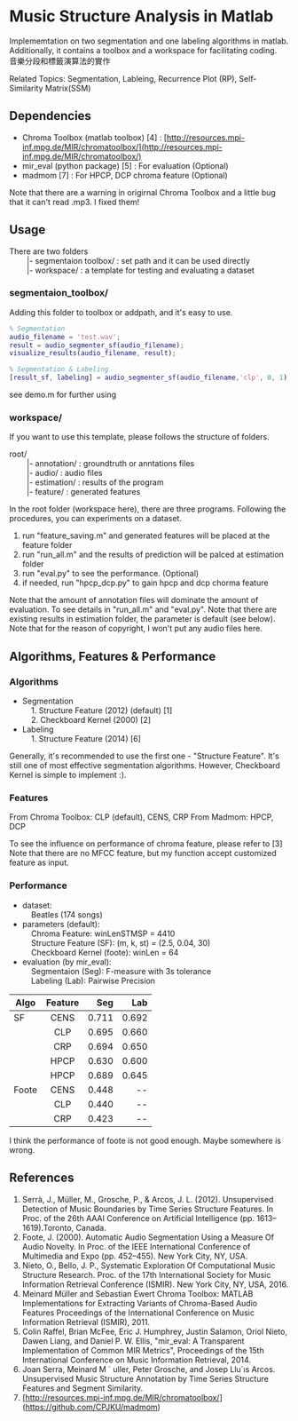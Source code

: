 # Music Structure Analysis in Matlab
Implememtation on two segmentation and one labeling algorithms in matlab. Additionally, it contains a toolbox and a workspace for facilitating coding.  
音樂分段和標籤演算法的實作

Related Topics: Segmentation, Lableing, Recurrence Plot (RP), Self-Similarity Matrix(SSM) 

  
## Dependencies
* Chroma Toolbox (matlab toolbox) [4] : [http://resources.mpi-inf.mpg.de/MIR/chromatoolbox/](http://resources.mpi-inf.mpg.de/MIR/chromatoolbox/)
* mir_eval (python package) [5] : For evaluation (Optional)
* madmom [7] : For HPCP, DCP chroma feature (Optional)

Note that there are a warning in origirnal Chroma Toolbox and a little bug that it can't read .mp3. I fixed them!
## Usage
There are two folders<br>
&nbsp;&nbsp;&nbsp;&nbsp;&nbsp;&nbsp;&nbsp;&nbsp;|- segmentaion toolbox/ : set path and it can be used directly   
&nbsp;&nbsp;&nbsp;&nbsp;&nbsp;&nbsp;&nbsp;&nbsp;|- workspace/ : a template for testing and evaluating a dataset

### segmentaion_toolbox/
Adding this folder to toolbox or addpath, and it's easy to use.
```matlab
% Segmentation
audio_filename = 'test.wav';
result = audio_segmenter_sf(audio_filename);
visualize_results(audio_filename, result);

% Segmentation & Labeling
[result_sf, labeling] = audio_segmenter_sf(audio_filename,'clp', 0, 1);
```

see demo.m for further using
  
### workspace/  
If you want to use this template, please follows the structure of folders.  
  
root/    
&nbsp;&nbsp;&nbsp;&nbsp;&nbsp;&nbsp;&nbsp;&nbsp;|- annotation/ : groundtruth or anntations files  
&nbsp;&nbsp;&nbsp;&nbsp;&nbsp;&nbsp;&nbsp;&nbsp;|- audio/ : audio files  
&nbsp;&nbsp;&nbsp;&nbsp;&nbsp;&nbsp;&nbsp;&nbsp;|- estimation/ : results of the program     
&nbsp;&nbsp;&nbsp;&nbsp;&nbsp;&nbsp;&nbsp;&nbsp;|- feature/ : generated features  
  
In the root folder (workspace here), there are three programs. Following the procedures, you can experiments on a dataset.  
  
1. run "feature_saving.m" and generated features  will be placed at the feature folder  
2. run "run_all.m" and the results of prediction will be palced at estimation folder  
3. run "eval.py" to see the performance. (Optional)
4. if needed, run "hpcp_dcp.py" to gain hpcp and dcp chorma feature

Note that the amount of annotation files will dominate the amount of evaluation. To see details in "run_all.m" and "eval.py".
Note that there are existing results in estimation folder, the parameter is default (see below).   
Note that for the reason of copyright, I won't put any audio files here.

## Algorithms, Features & Performance
### Algorithms
* Segmentation  
&nbsp;&nbsp;&nbsp;&nbsp;1. Structure Feature (2012) (default) [1]        
&nbsp;&nbsp;&nbsp;&nbsp;2. Checkboard Kernel (2000) [2]   
* Labeling  
&nbsp;&nbsp;&nbsp;&nbsp;1. Structure Feature (2014) [6]

Generally, it's recommended to use the first one - "Structure Feature". It's still one of most effective segmentation algorithms. However, Checkboard Kernel is simple to implement :).  
### Features
From Chroma Toolbox: CLP (default), CENS, CRP
From Madmom: HPCP, DCP

To see the influence on performance of chroma feature, please refer to [3] 
Note that there are no MFCC feature, but my function accept customized feature  as input.
### Performance
* dataset:   
&nbsp;&nbsp;&nbsp;&nbsp;Beatles (174 songs)  
* parameters (default):  
&nbsp;&nbsp;&nbsp;&nbsp;Chroma Feature: winLenSTMSP = 4410  
&nbsp;&nbsp;&nbsp;&nbsp;Structure Feature (SF): (m, k, st) = (2.5, 0.04, 30)  
&nbsp;&nbsp;&nbsp;&nbsp;Checkboard Kernel (foote): winLen = 64
* evaluation (by mir_eval):  
&nbsp;&nbsp;&nbsp;&nbsp;Segmentaion (Seg): F-measure with 3s tolerance  
&nbsp;&nbsp;&nbsp;&nbsp;Labeling (Lab): Pairwise Precision  
  
| Algo          | Feature       | Seg      | Lab     |
| ------------- |:-------------:| --------:|--------:|
| SF            | CENS          | 0.711    | 0.692   |
|               | CLP           | 0.695    | 0.660   |
|               | CRP           | 0.694    | 0.650   |
|               | HPCP          | 0.630    | 0.600   |
|               | HPCP          | 0.689    | 0.645   |
| Foote         | CENS          | 0.448    | --      |
|               | CLP           | 0.440    | --      |
|               | CRP           | 0.423    | --      |

I think the performance of foote is not good enough. Maybe somewhere is wrong.

## References
1. Serrà, J., Müller, M., Grosche, P., & Arcos, J. L. (2012). Unsupervised Detection of Music Boundaries by Time Series Structure Features. In Proc. of the 26th AAAI Conference on Artificial Intelligence (pp. 1613–1619).Toronto, Canada.  
2. Foote, J. (2000). Automatic Audio Segmentation Using a Measure Of Audio Novelty. In Proc. of the IEEE International Conference of Multimedia and Expo (pp. 452–455). New York City, NY, USA.  
3. Nieto, O., Bello, J. P., Systematic Exploration Of Computational Music Structure Research. Proc. of the 17th International Society for Music Information Retrieval Conference (ISMIR). New York City, NY, USA, 2016.
4. Meinard Müller and Sebastian Ewert Chroma Toolbox: MATLAB Implementations for Extracting Variants of Chroma-Based Audio Features Proceedings of the International Conference on Music Information Retrieval (ISMIR), 2011.
5. Colin Raffel, Brian McFee, Eric J. Humphrey, Justin Salamon, Oriol Nieto, Dawen Liang, and Daniel P. W. Ellis, "mir_eval: A Transparent Implementation of Common MIR Metrics", Proceedings of the 15th International Conference on Music Information Retrieval, 2014.
6. Joan Serra, Meinard M ` uller, Peter Grosche, and Josep Llu´ıs Arcos. Unsupervised Music Structure Annotation by Time Series Structure Features and Segment Similarity.
7. [http://resources.mpi-inf.mpg.de/MIR/chromatoolbox/] (https://github.com/CPJKU/madmom)
